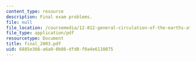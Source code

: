 ```yaml
---
content_type: resource
description: Final exam problems.
file: null
file_location: /coursemedia/12-812-general-circulation-of-the-earths-atmosphere-fall-2005/6885e366a6a00b86dfd0f0a4e6110875_final_2003.pdf
file_type: application/pdf
resourcetype: Document
title: final_2003.pdf
uid: 6885e366-a6a0-0b86-dfd0-f0a4e6110875
---
```

